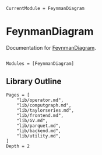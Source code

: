 ```@meta
CurrentModule = FeynmanDiagram
```

# FeynmanDiagram

Documentation for [FeynmanDiagram](https://github.com/numericalEFT/FeynmanDiagram.jl).

```@index
```

```@autodocs
Modules = [FeynmanDiagram]
```

## Library Outline
```@contents
Pages = [
    "lib/operator.md",
    "lib/computgraph.md",
    "lib/taylorseries.md",
    "lib/frontend.md",
    "lib/GV.md",
    "lib/parquet.md",
    "lib/backend.md",
    "lib/utility.md",
]
Depth = 2
```
